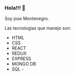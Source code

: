 ### Hola!!! 👋 
Soy jose Montenegro.

Las tecnologias que manejo son:
- HTML
- CSS
- REACT
- REDUX
- EXPRESS
- MONGO DB
- SQL -
